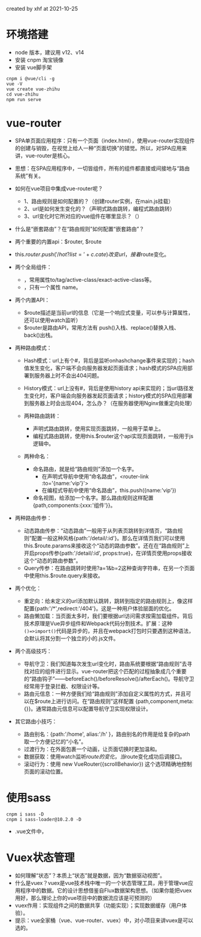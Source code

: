 created by xhf at 2021-10-25

# 环境搭建

- node 版本，建议用 v12、v14
- 安装 cnpm 淘宝镜像
- 安装 vue脚手架
```
cnpm i @vue/cli -g
vue -V
vue create vue-zhihu
cd vue-zhihu
npm run serve
```

# vue-router

- SPA单页面应用程序：只有一个页面（index.html），使用vue-router实现组件的创建与销毁，在视觉上给人一种“页面切换”的错觉。所以，对SPA应用来讲，vue-router是核心。
- 思想：在SPA应用程序中，一切皆组件，所有的组件都直接或间接地与“路由系统”有关。

- 如何在vue项目中集成vue-router呢？
  - 1、路由规则是如何配置的？（创建router实例，在main.js挂载）
  - 2、url是如何发生变化的？（声明式路由跳转，编程式路由跳转）
  - 3、url变化时它所对应的vue组件在哪里显示？（<router-view>）
- 什么是“嵌套路由”？在“路由规则”如何配置“嵌套路由”？
- 两个重要的内置api：$router, $route
- this.$router.push('/hot?list='+c.cate) 改变url，接着$route变化。


- 两个全局组件：
  - <router-link>，常用属性to/tag/active-class/exact-active-class等。
  - <router-view>，只有一个属性 name。

- 两个内置API：
  - $route描述是当前url的信息（它是一个响应式变量，可以参与计算属性，还可以使用watch监听）
  - $router是路由API，常用方法有 push()入栈、replace()替换入栈、back()出栈。

- 两种路由模式：
  - Hash模式：url上有个#，背后是监听onhashchange事件来实现的；hash值发生变化，客户端不会向服务器发起页面请求；hash模式的SPA应用部署到服务器上时不会出404问题。
  - History模式：url上没有#，背后是使用history api来实现的；当url路径发生变化时，客户端会向服务器发起页面请求；history模式的SPA应用部署到服务器上时会出现404，怎么办？（在服务器使用Nginx做重定向处理）

  - 两种路由跳转：
    - 声明式路由跳转，使用<router-link>实现页面跳转，一般用于菜单上。
    - 编程式路由跳转，使用this.$router这个api实现页面跳转，一般用于js逻辑中。

  - 两种命名：
    - 命名路由，就是给“路由规则”添加一个名字。
      - 在声明式导航中使用“命名路由”，<router-link :to='{name:'vip'}'>
      - 在编程式导航中使用“命名路由”，this.push({name:'vip'})
    - 命名视图，给<router-view name='xxx'>添加一个名字。那么路由规则这样配置{path,components:{xxx:'组件'}}。

- 两种路由传参：
  - 动态路由传参：“动态路由”一般用于从列表页跳转到详情页，“路由规则”配置一般这种风格{path:'/detail/:id'}。那么在详情页我们可以使用this.$route.params来接收这个“动态的路由参数”。还在在“路由规则”上开启props传参{path:'/detail/:id', props:true}，在详情页使用props接收这个“动态的路由参数”。
  - Query传参：在路由跳转时使用?a=1&b=2这种查询字符串，在另一个页面中使用this.$route.query来接收。

- 两个优化：
  - 重定向：给未定义的url添加默认跳转，跳转到指定的路由规则上，像这样配置{path:'/*',redirect:'/404'}。这是一种用户体验层面的优化。
  - 路由懒加载：当页面太多时，我们要根据url访问需求按需加载组件。背后技术原理是Vue异步组件和Webpack代码分割技术。扩展：这种`()=>import()`代码是异步的，并且在webpack打包时只要遇到这种语法，会默认将其分割一个独立的小的.js文件。

- 两个高级技巧：
  - 导航守卫：我们知道每次发生url变化时，路由系统要根据“路由规则”去寻找对应的组件进行显示。vue-router把这个匹配的过程抽象成几个重要的“路由钩子”——beforeEach()/beforeResolve()/afterEach()。导航守卫经常用于登录拦截、权限设计等。
  - 路由元信息：一种方便我们给“路由规则”添加自定义属性的方式，并且可以在$route上进行访问。在“路由规则”这样配置 {path,component,meta:{}}。通常路由元信息可以配置导航守卫实现权限设计。

- 其它路由小技巧：
  - 路由别名：{path:'/home', alias:'/h' }，路由别名的作用是给复杂的path取一个方便记忆的“小名”。
  - 过渡行为：在<router-view>外面包裹一个<transition>动画，让页面切换时更加温和。
  - 数据获取：使用watch监听$route的变化，当$route变化成功后调接口。
  - 滚动行为：使用 new VueRouter({scrollBehavior}) 这个选项精确地控制页面的滚动位置。

# 使用sass

```
cnpm i sass -D
cnpm i sass-loader@10.2.0 -D
```
- .vue文件中，<style lang='scss'></style>


# Vuex状态管理

- 如何理解“状态”？本质上“状态”就是数据，因为“数据驱动视图”。
- 什么是vuex？vuex是vue技术栈中唯一的一个状态管理工具，用于管理vue应用程序中的数据。它的设计思想借鉴自Flux数据架构思想。（如果你能把vuex用好，那么理论上你的vue项目中的数据流应该是可预测的）
- vuex作用：实现组件之间的数据共享（功能实现）；实现数据缓存（用户体验）。
- 提示：vue全家桶（vue、vue-router、vuex）中，对小项目来讲vuex是可以选的。
